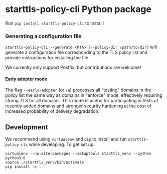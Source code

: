 # starttls-policy-cli Python package

Run `pip install starttls-policy-cli` to install!

### Generating a configuration file

`starttls-policy-cli --generate <MTA> [--policy-dir /path/to/dir]` will generate a configuration file corresponding to the TLS policy list and provide instructions for installing the file.

We currently only support Postfix, but contributions are welcome!

#### Early adopter mode

The flag `--early-adopter` (or `-e`) processes all "testing" domains in the policy list the same way as domains in "enforce" mode, effectively requiring strong TLS for all domains. This mode is useful for participating in tests of recently added domains and stronger security hardening at the cost of increased probability of delivery degradation.

## Development

We recommend using `virtualenv` and `pip` to install and run `starttls-policy-cli` while developing. To get set up:
```
virtualenv --no-site-packages --setuptools starttls_venv --python python3.6
source ./starttls_venv/bin/activate
pip install -e .
```
